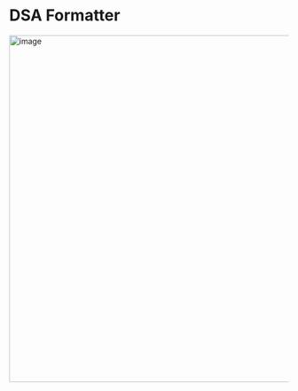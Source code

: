 # DSA Formatter

<img width="626" alt="image" src="https://github.com/user-attachments/assets/f539b0f9-e1ed-4e6f-a13e-bfc712528a5e" />
